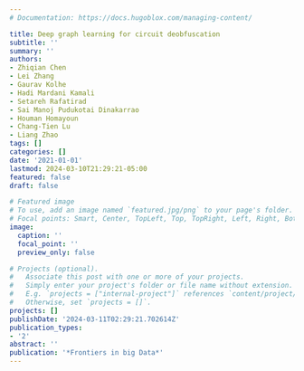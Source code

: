 ```yaml
---
# Documentation: https://docs.hugoblox.com/managing-content/

title: Deep graph learning for circuit deobfuscation
subtitle: ''
summary: ''
authors:
- Zhiqian Chen
- Lei Zhang
- Gaurav Kolhe
- Hadi Mardani Kamali
- Setareh Rafatirad
- Sai Manoj Pudukotai Dinakarrao
- Houman Homayoun
- Chang-Tien Lu
- Liang Zhao
tags: []
categories: []
date: '2021-01-01'
lastmod: 2024-03-10T21:29:21-05:00
featured: false
draft: false

# Featured image
# To use, add an image named `featured.jpg/png` to your page's folder.
# Focal points: Smart, Center, TopLeft, Top, TopRight, Left, Right, BottomLeft, Bottom, BottomRight.
image:
  caption: ''
  focal_point: ''
  preview_only: false

# Projects (optional).
#   Associate this post with one or more of your projects.
#   Simply enter your project's folder or file name without extension.
#   E.g. `projects = ["internal-project"]` references `content/project/deep-learning/index.md`.
#   Otherwise, set `projects = []`.
projects: []
publishDate: '2024-03-11T02:29:21.702614Z'
publication_types:
- '2'
abstract: ''
publication: '*Frontiers in big Data*'
---
```

